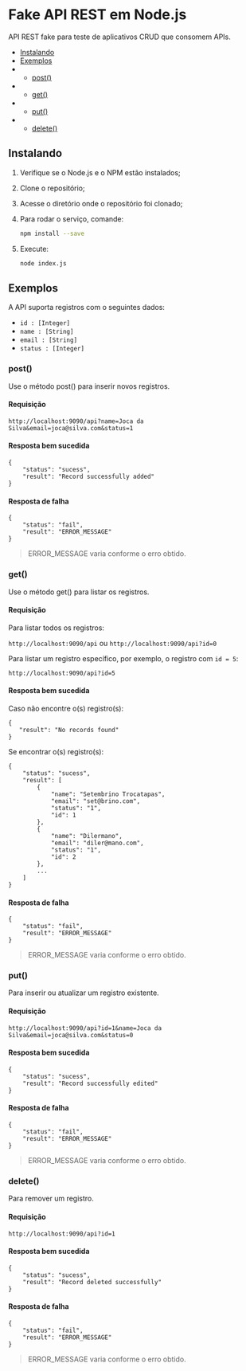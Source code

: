 # Fake API REST em Node.js

API REST fake para teste de aplicativos CRUD que consomem APIs.

- [Instalando](#instalando)
- [Exemplos](#exemplos)
- - [post()](#post)
- - [get()](#get)
- - [put()](#put)
- - [delete()](#delete)

## Instalando

1. Verifique se o Node.js e o NPM estão instalados;
2. Clone o repositório;
3. Acesse o diretório onde o repositório foi clonado;
4. Para rodar o serviço, comande:

    ```sh 
    npm install --save
    ```
5. Execute:
 
    ```sh
    node index.js
    ```

## Exemplos

A API suporta registros com o seguintes dados:

- `id : [Integer]`
- `name : [String]`
- `email : [String]`
- `status : [Integer]`

### post()

Use o método post() para inserir novos registros.

#### Requisição

``` http://localhost:9090/api?name=Joca da Silva&email=joca@silva.com&status=1 ```

#### Resposta bem sucedida

```
{
    "status": "sucess",
    "result": "Record successfully added"
} 
```
#### Resposta de falha

```
{
    "status": "fail",
    "result": "ERROR_MESSAGE"
} 
```
> ERROR_MESSAGE varia conforme o erro obtido.
 
### get()
 Use o método get() para listar os registros.
 
 #### Requisição
 
 Para listar todos os registros:
 
`http://localhost:9090/api`
ou
`http://localhost:9090/api?id=0`

Para listar um registro específico, por exemplo, o registro com `id = 5`:

 `http://localhost:9090/api?id=5`
 
 #### Resposta bem sucedida
 Caso não encontre o(s) registro(s):
```
{
   "result": "No records found"
} 
``` 
Se encontrar o(s) registro(s):
```
{
    "status": "sucess",
    "result": [
        {
            "name": "Setembrino Trocatapas",
            "email": "set@brino.com",
            "status": "1",
            "id": 1
        },
        {
            "name": "Dilermano",
            "email": "diler@mano.com",
            "status": "1",
            "id": 2
        },
        ...
    ]
}
```
#### Resposta de falha

```
{
    "status": "fail",
    "result": "ERROR_MESSAGE"
} 
```
> ERROR_MESSAGE varia conforme o erro obtido.

### put()
Para inserir ou atualizar um registro existente.
#### Requisição
`http://localhost:9090/api?id=1&name=Joca da Silva&email=joca@silva.com&status=0`
#### Resposta bem sucedida

```
{
    "status": "sucess",
    "result": "Record successfully edited"
}
```
#### Resposta de falha

```
{
    "status": "fail",
    "result": "ERROR_MESSAGE"
} 
```
> ERROR_MESSAGE varia conforme o erro obtido.

### delete()
Para remover um registro.
#### Requisição
`http://localhost:9090/api?id=1`
#### Resposta bem sucedida

```
{
    "status": "sucess",
    "result": "Record deleted successfully"
}
```
#### Resposta de falha

```
{
    "status": "fail",
    "result": "ERROR_MESSAGE"
} 
```
> ERROR_MESSAGE varia conforme o erro obtido.

